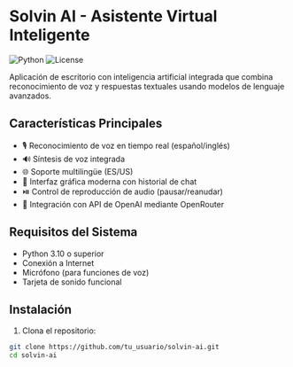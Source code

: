# Solvin AI - Asistente Virtual Inteligente

![Python](https://img.shields.io/badge/Python-3.10%2B-blue)
![License](https://img.shields.io/badge/License-GPLv3-green)

Aplicación de escritorio con inteligencia artificial integrada que combina reconocimiento de voz y respuestas textuales usando modelos de lenguaje avanzados.

## Características Principales

- 🎙️ Reconocimiento de voz en tiempo real (español/inglés)
- 🔊 Síntesis de voz integrada
- 🌐 Soporte multilingüe (ES/US)
- 💬 Interfaz gráfica moderna con historial de chat
- ⏯️ Control de reproducción de audio (pausar/reanudar)
- 🚀 Integración con API de OpenAI mediante OpenRouter

## Requisitos del Sistema

- Python 3.10 o superior
- Conexión a Internet
- Micrófono (para funciones de voz)
- Tarjeta de sonido funcional

## Instalación

1. Clona el repositorio:
```bash
git clone https://github.com/tu_usuario/solvin-ai.git
cd solvin-ai
